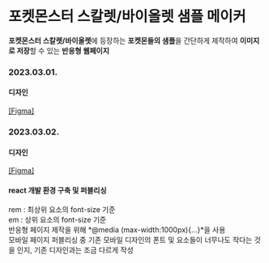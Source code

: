 # 포켓몬스터 스칼렛/바이올렛 샘플 메이커
**포켓몬스터 스칼렛/바이올렛**에 등장하는 **포켓몬들의 샘플**을 간단하게 제작하여 **이미지로 저장**할 수 있는 **반응형 웹페이지**  

### 2023.03.01.
#### 디자인
[[Figma]](https://www.figma.com/file/mGNo7yGlRGel3KvtxVLWh2/%ED%8F%AC%EC%BC%93%EB%AA%ACSV-%EC%83%98%ED%94%8C-%EB%A9%94%EC%9D%B4%EC%BB%A4?node-id=0%3A1&t=1Tgm3KTZfxf97tEK-1)  

### 2023.03.02.
#### 디자인
[[Figma]](https://www.figma.com/file/mGNo7yGlRGel3KvtxVLWh2/%ED%8F%AC%EC%BC%93%EB%AA%ACSV-%EC%83%98%ED%94%8C-%EB%A9%94%EC%9D%B4%EC%BB%A4?node-id=0%3A1&t=1Tgm3KTZfxf97tEK-1)  
#### react 개발 환경 구축 및 퍼블리싱
rem : 최상위 요소의 font-size 기준  
em : 상위 요소의 font-size 기준  
반응형 페이지 제작을 위해 *@media (max-width:1000px)\{...\}*을 사용  
모바일 페이지 퍼블리싱 중 기존 모바일 디자인의 폰트 및 요소들이 너무나도 작다는 것을 인지, 기존 디자인과는 조금 다르게 작성  